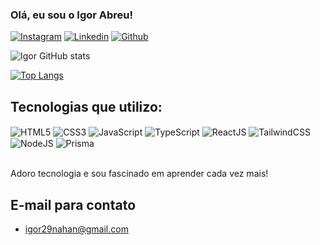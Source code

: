 ### Olá, eu sou o Igor Abreu!

[![Instagram](https://img.shields.io/badge/Instagram-E4405F?style=for-the-badge&logo=instagram&logoColor=white)](https://instagram.com/igorabreu_29)
[![Linkedin](https://img.shields.io/badge/LinkedIn-0077B5?style=for-the-badge&logo=linkedin&logoColor=white)](https://linkedin.com/in/igor-abreu29)
[![Github](https://img.shields.io/badge/GitHub-100000?style=for-the-badge&logo=github&logoColor=white)](https://github.com/igorabreu29/?tab=repositories)

![Igor GitHub stats](https://github-readme-stats.vercel.app/api?username=igorabreu29&show_icons=true&theme=transparent)

[![Top Langs](https://github-readme-stats.vercel.app/api/top-langs/?username=igorabreu29&size_weight=0.5&count_weight=0.5&theme=transparent)](https://github.com/anuraghazra/github-readme-stats)

## Tecnologias que utilizo: 

<div>
 <img src="https://img.shields.io/badge/HTML5-E34F26?style=for-the-badge&logo=html5&logoColor=white" alt="HTML5" align="center" />
 <img src="https://img.shields.io/badge/CSS3-1572B6?style=for-the-badge&logo=css3&logoColor=white" alt="CSS3" align="center" />
 <img src="https://img.shields.io/badge/JavaScript-323330?style=for-the-badge&logo=javascript&logoColor=F7DF1E" alt="JavaScript" align="center" />
 <img src="https://img.shields.io/badge/TypeScript-007ACC?style=for-the-badge&logo=typescript&logoColor=white" alt="TypeScript" align="center" />
 <img src="https://img.shields.io/badge/React-20232A?style=for-the-badge&logo=react&logoColor=61DAFB" alt="ReactJS" align="center" />
 <img src="https://img.shields.io/badge/Tailwind_CSS-38B2AC?style=for-the-badge&logo=tailwind-css&logoColor=white" alt="TailwindCSS" align="center" />
 <img src="https://img.shields.io/badge/Node.js-43853D?style=for-the-badge&logo=node.js&logoColor=white" alt="NodeJS" align="center" />
 <img src="https://img.shields.io/badge/Prisma-3982CE?style=for-the-badge&logo=Prisma&logoColor=white" alt="Prisma" align="center" />
</div>
<br />

Adoro tecnologia e sou fascinado em aprender cada vez mais!

## E-mail para contato
- igor29nahan@gmail.com
